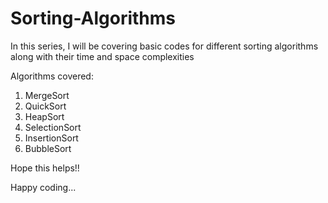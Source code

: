 # Sorting-Algorithms

In this series, I will be covering basic codes for different sorting algorithms along with their time and space complexities

Algorithms covered:
1. MergeSort
2. QuickSort
3. HeapSort
4. SelectionSort
5. InsertionSort
6. BubbleSort

Hope this helps!!

Happy coding...
